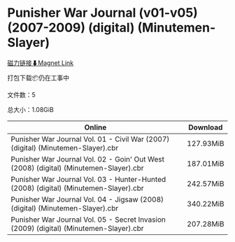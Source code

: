 # Punisher War Journal (v01-v05) (2007-2009) (digital) (Minutemen-Slayer)

[磁力链接⬇Magnet Link](magnet:?xt=urn:btih:94a289fba3f569e92268fc7e0cc86918938bf0b0&dn=Punisher%20War%20Journal%20%28v01-v05%29%20%282007-2009%29%20%28digital%29%20%28Minutemen-Slayer%29)

打包下载📦仍在工事中

文件数：5

总大小：1.08GiB

Online | Download
--- | ---
Punisher War Journal Vol. 01 - Civil War (2007) (digital) (Minutemen-Slayer).cbr | 127.93MiB
Punisher War Journal Vol. 02 - Goin' Out West (2008) (digital) (Minutemen-Slayer).cbr | 187.01MiB
Punisher War Journal Vol. 03 - Hunter-Hunted (2008) (digital) (Minutemen-Slayer).cbr | 242.57MiB
Punisher War Journal Vol. 04 - Jigsaw (2008) (digital) (Minutemen-Slayer).cbr | 340.22MiB
Punisher War Journal Vol. 05 - Secret Invasion (2009) (digital) (Minutemen-Slayer).cbr | 207.28MiB